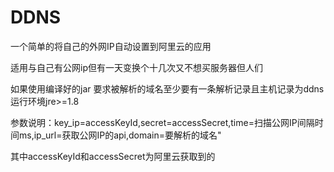 <h1>DDNS</h1>

一个简单的将自己的外网IP自动设置到阿里云的应用

适用与自己有公网ip但有一天变换个十几次又不想买服务器但人们

如果使用编译好的jar 要求被解析的域名至少要有一条解析记录且主机记录为ddns
运行环境jre>=1.8

参数说明：key_ip=accessKeyId,secret=accessSecret,time=扫描公网IP间隔时间ms,ip_url=获取公网IP的api,domain=要解析的域名"

其中accessKeyId和accessSecret为阿里云获取到的